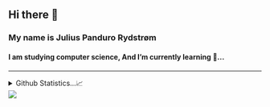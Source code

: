 <h2> Hi there 👋 </h2>
<h3> My name is Julius Panduro Rydstrøm </h3>
<h4>I am studying computer science, And I’m currently learning 🌱...</h4>
<hr>

<details>
  <summary>Github Statistics...📈</summary>
  <p align = "center">
    <img src="https://github-readme-stats.vercel.app/api?username=JuliusPanduro&show_icon=true&theme=github_dark"/>  

</p>
  </details>

   <!--#0d1117--> <img src="https://github-readme-stats.vercel.app/api/top-langs/?username=Antonio-Banderas&layout=compact&theme=dark"/>
<!--
**JuliusPanduro/JuliusPanduro** is a ✨ _special_ ✨ repository because its `README.md` (this file) appears on your GitHub profile.

Here are some ideas to get you started:

- 🔭 I’m currently working on ...
- 🌱 I’m currently learning ...
- 👯 I’m looking to collaborate on ...
- 🤔 I’m looking for help with ...
- 💬 Ask me about ...
- 📫 How to reach me: ...
- 😄 Pronouns: ...
- ⚡ Fun fact: ...
-->
